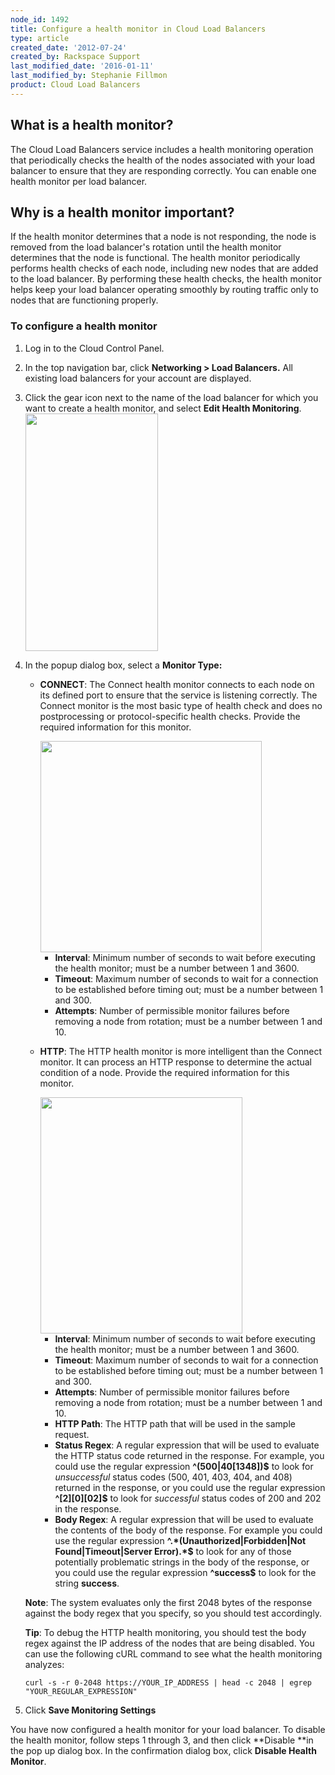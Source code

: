 ```yaml
---
node_id: 1492
title: Configure a health monitor in Cloud Load Balancers
type: article
created_date: '2012-07-24'
created_by: Rackspace Support
last_modified_date: '2016-01-11'
last_modified_by: Stephanie Fillmon
product: Cloud Load Balancers
---
```


What is a health monitor?
-------------------------

The Cloud Load Balancers service includes a health monitoring operation
that periodically checks the health of the nodes associated with your
load balancer to ensure that they are responding correctly. You
can enable one health monitor per load balancer.

Why is a health monitor important?
----------------------------------

If the health monitor determines that a node is not responding, the node
is removed from the load balancer's rotation until the health monitor
determines that the node is functional. The health monitor periodically
performs health checks of each node, including new nodes that are added
to the load balancer. By performing these health checks, the health
monitor helps keep your load balancer operating smoothly by routing
traffic only to nodes that are functioning properly.

### To configure a health monitor

1.  Log in to the Cloud Control Panel.
2.  In the top navigation bar, click **Networking &gt; Load
    Balancers.** All existing load balancers for your account
    are displayed.
3.  Click the gear icon next to the name of the load balancer for which
    you want to create a health monitor, and select **Edit Health
    Monitoring**.
    <img src="https://8026b2e3760e2433679c-fffceaebb8c6ee053c935e8915a3fbe7.ssl.cf2.rackcdn.com/field/image/1492-confighealthmon-2_0.png" width="212" height="380" />
4.  In the popup dialog box, select a **Monitor Type:**

    -   **CONNECT**: The Connect health monitor connects to each node on
        its defined port to ensure that the service is
        listening correctly. The Connect monitor is the most basic type
        of health check and does no postprocessing or protocol-specific
        health checks. Provide the required information for this
        monitor.

        <img src="https://8026b2e3760e2433679c-fffceaebb8c6ee053c935e8915a3fbe7.ssl.cf2.rackcdn.com/field/image/1492-confighealthmon-3.png" width="354" height="338" />

        -   **Interval**: Minimum number of seconds to wait before
            executing the health monitor; must be a number between 1
            and 3600.
        -   **Timeout**: Maximum number of seconds to wait for a
            connection to be established before timing out; must be a
            number between 1 and 300.
        -   **Attempts**: Number of permissible monitor failures before
            removing a node from rotation; must be a number between 1
            and 10.
    -   **HTTP**: The HTTP health monitor is more intelligent than the
        Connect monitor. It can process an HTTP response to determine
        the actual condition of a node. Provide the required information
        for this monitor.

        <img src="https://8026b2e3760e2433679c-fffceaebb8c6ee053c935e8915a3fbe7.ssl.cf2.rackcdn.com/field/image/1492-confighealthmon-4.png" width="323" height="378" />

        -   **Interval**: Minimum number of seconds to wait before
            executing the health monitor; must be a number between 1
            and 3600.
        -   **Timeout**: Maximum number of seconds to wait for a
            connection to be established before timing out; must be a
            number between 1 and 300.
        -   **Attempts**: Number of permissible monitor failures before
            removing a node from rotation; must be a number between 1
            and 10.
        -   **HTTP Path**: The HTTP path that will be used in the
            sample request.
        -   **Status Regex**: A regular expression that will be used to
            evaluate the HTTP status code returned in the response. For
            example, you could use the regular expression
            **\^(500|40\[1348\])\$** to look for *unsuccessful* status
            codes (500, 401, 403, 404, and 408) returned in the
            response, or you could use the regular expression
            **\^\[2\]\[0\]\[02\]\$** to look for *successful* status
            codes of 200 and 202 in the response.
        -   **Body Regex**: A regular expression that will be used to
            evaluate the contents of the body of the response. For
            example you could use the regular expression
            **\^.\*(Unauthorized|Forbidden|Not Found|Timeout|Server
            Error).\*\$** to look for any of those potentially
            problematic strings in the body of the response, or you
            could use the regular expression **\^success\$** to look for
            the string **success**.

    **Note**: The system evaluates only the first 2048 bytes of the
    response against the body regex that you specify, so you should test
    accordingly.

    **Tip**: To debug the HTTP health monitoring, you should test the
    body regex against the IP address of the nodes that are being
    disabled.  You can use the following cURL command to see what the
    health monitoring analyzes:

        curl -s -r 0-2048 https://YOUR_IP_ADDRESS | head -c 2048 | egrep "YOUR_REGULAR_EXPRESSION"

5.  Click **Save Monitoring Settings**


You have now configured a health monitor for your load balancer. To
disable the health monitor, follow steps 1 through 3, and then
click **Disable **in the pop up dialog box. In the confirmation dialog
box, click **Disable Health Monitor**.





